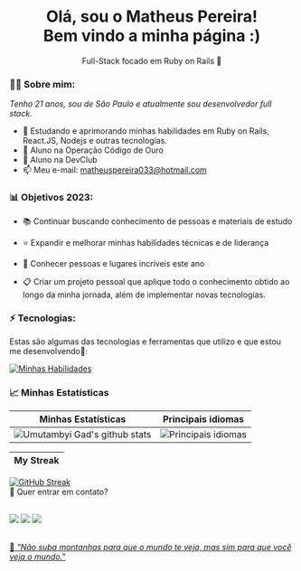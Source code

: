 <h1 align='center'>
  Olá, sou o Matheus Pereira!
  <br/>
  Bem vindo a minha página :)
</h1>
<p align='center'>
  Full-Stack focado em Ruby on Rails 🤖
</p>

### 👱🏻 Sobre mim:

<p>
  <em>
   Tenho 21 anos, sou de São Paulo e atualmente sou desenvolvedor full stack.
  </em>
</p>

- 🌱 Estudando e aprimorando minhas habilidades em Ruby on Rails, React.JS, Nodejs e outras tecnologias.
- 🥇 Aluno na Operação Código de Ouro
- 🚀 Aluno na DevClub
- 📫 Meu e-mail: matheuspereira033@hotmail.com

### 📊 Objetivos 2023:

- 📚 Continuar buscando conhecimento de pessoas e materiais de estudo

- ⭐ Expandir e melhorar minhas habilidades técnicas e de liderança

- 💙 Conhecer pessoas e lugares incríveis este ano

- 📋 Criar um projeto pessoal que aplique todo o conhecimento obtido ao longo da minha jornada, além de implementar novas tecnologias.

### ⚡ Tecnologias:

Estas são algumas das tecnologias e ferramentas que utilizo e que estou me desenvolvendo📲:

[![Minhas Habilidades](https://skillicons.dev/icons?i=html,css,js,postman,nodejs,react,github,git,ruby,rails)](https://skillicons.dev)


### 📈 Minhas Estatísticas

| Minhas Estatísticas                                                                                                                                                            | Principais idiomas                                                                                                                                                                    |
| ------------------------------------------------------------------------------------------------------------------------------------------------------------------------ | ---------------------------------------------------------------------------------------------------------------------------------------------------------------------------------- |
| ![Umutambyi Gad's github stats](https://github-readme-stats.vercel.app/api?username=matheuspereira033&show_icons=true&hide_border=true&count_private=true&theme=jolly) | ![Principais idiomas](https://github-readme-stats.vercel.app/api/top-langs/?username=matheuspereira033&langs_count=10&count_private=true&hide_border=true&theme=jolly&layout=compact) |

| My Streak                                                                                                                                                             |
| ----------------------------------------------------------------------------------------------------------------------------------------------------------------------- |
[![GitHub Streak](https://streak-stats.demolab.com/?user=matheuspereira033&theme=jolly)](https://git.io/streak-stats)
<br/>
💬 Quer entrar em contato?
<br/>
<br/>
<div>
  <a href="https://www.linkedin.com/in/matheuspereira-santos/" target="_blank"><img src="https://img.shields.io/badge/-LinkedIn-%230077B5?style=for-the-badge&logo=linkedin&logoColor=white" target="_blank"></a> 
  <a href="https://api.whatsapp.com/send/?phone=%2B5511941201897&text&app_absent=0" target="_blank"><img src="https://img.shields.io/badge/WhatsApp- 25D366?style=for-the-badge&logo=whatsapp&logoColor=white" target="_blank"></a>
  <a href = "mailto:matheuspereira033@hotmail.com"><img src="https://img.shields.io/badge/Microsoft_Outlook-0078D4?style=for-the-badge&logo=microsoft-outlook&logoColor=white" target="_blank"</a>
</div>
<br>
<p>🧠 <span style="font-style:italic">"Não suba montanhas para que o mundo te veja, mas sim para que você veja o mundo."</span></p>

